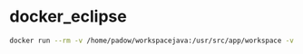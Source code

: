 # docker_eclipse

```bash
docker run --rm -v /home/padow/workspacejava:/usr/src/app/workspace -v /tmp/.X11-unix:/tmp/.X11-unix -e DISPLAY=unix$DISPLAY padow/eclipse:jdk7
```
